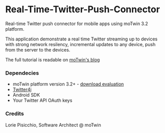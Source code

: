 Real-Time-Twitter-Push-Connector
===========================

Real-time Twitter push connector for mobile apps using moTwin 3.2 platform. 

This application demonstrate a real time  Twitter streaming up to devices with strong network resilency, incremental updates to any device, push from the server to the devices.

The full tutorial is readable on [moTwin's blog](http://www.motwin.com/blog/create-twitter-push-connector/)

### Dependecies ###

- moTwin platform version 3.2+ - [download evaluation](http://www.motwin.com/motwin-platform/request-eval/)
- [Twitter4j](http://twitter4j.org/en/) 
- Android SDK
- Your Twitter API OAuth keys

### Credits ###

Lorie Pisicchio, Software Architect @ moTwin